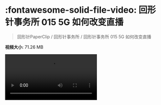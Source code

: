 # :fontawesome-solid-file-video: 回形针事务所 015 5G 如何改变直播

> 回形针PaperClip / 回形针事务所 / 回形针事务所 015 5G 如何改变直播

**视频大小**: 71.26 MB

<div class="video"><video src="https://file.hsyhx.top/archive/回形针PaperClip/回形针事务所/回形针事务所 015 5G 如何改变直播.mp4" controls preload>🤔 您的浏览器不支持 video 标签</video></div>